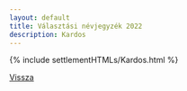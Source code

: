 ```yaml
---
layout: default
title: Választási névjegyzék 2022
description: Kardos
---
```


{% include settlementHTMLs/Kardos.html %}

[Vissza](./)
